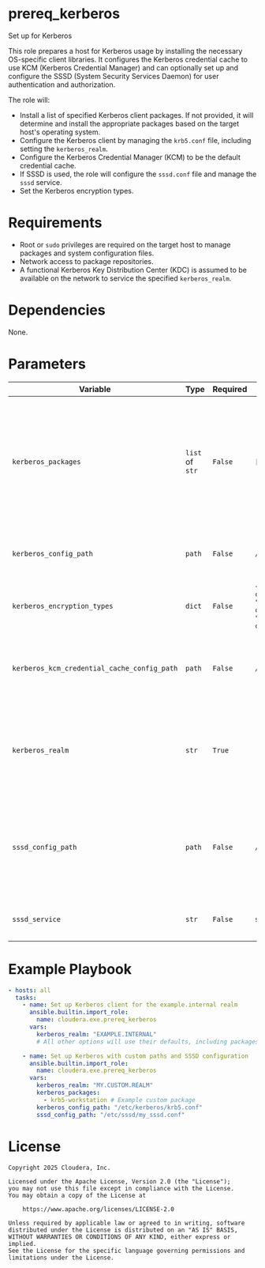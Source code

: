 # prereq_kerberos

Set up for Kerberos

This role prepares a host for Kerberos usage by installing the necessary OS-specific client libraries. It configures the Kerberos credential cache to use KCM (Kerberos Credential Manager) and can optionally set up and configure the SSSD (System Security Services Daemon) for user authentication and authorization.

The role will:
- Install a list of specified Kerberos client packages. If not provided, it will determine and install the appropriate packages based on the target host's operating system.
- Configure the Kerberos client by managing the `krb5.conf` file, including setting the `kerberos_realm`.
- Configure the Kerberos Credential Manager (KCM) to be the default credential cache.
- If SSSD is used, the role will configure the `sssd.conf` file and manage the `sssd` service.
- Set the Kerberos encryption types.

# Requirements

- Root or `sudo` privileges are required on the target host to manage packages and system configuration files.
- Network access to package repositories.
- A functional Kerberos Key Distribution Center (KDC) is assumed to be available on the network to service the specified `kerberos_realm`.

# Dependencies

None.

# Parameters

| Variable | Type | Required | Default | Description |
| --- | --- | --- | --- | --- |
| `kerberos_packages` | `list` of `str` | `False` | `[defaults based on OS]` | List of Kerberos client packages to install. If not defined, the role will install default packages based on the OS distribution. |
| `kerberos_config_path` | `path` | `False` | `/etc/krb5.conf` | Path to the main Kerberos configuration file. |
| `kerberos_encryption_types` | `dict` | `False` | `{"default_tgs_enctypes": ["aes256-cts", "aes128-cts"], "default_tkt_enctypes": ["aes256-cts", "aes128-cts"], "permitted_enctypes": ["aes256-cts", "aes128-cts"]}` | Dictionary of Kerberos encryption types to configure. |
| `kerberos_kcm_credential_cache_config_path` | `path` | `False` | `/etc/krb5.conf.d/kcm_default_ccache` | Path to the configuration file that sets the default credential cache type to KCM. |
| `kerberos_realm` | `str` | `True` | | The name of the Kerberos realm to which the host will belong. This is a mandatory parameter. |
| `sssd_config_path` | `path` | `False` | `/etc/sssd/sssd.conf` | Path to the SSSD configuration file. The role will only manage this file if SSSD is part of the overall setup. |
| `sssd_service` | `str` | `False` | `sssd` | The name of the SSSD service to manage. |

# Example Playbook

```yaml
- hosts: all
  tasks:
    - name: Set up Kerberos client for the example.internal realm
      ansible.builtin.import_role:
        name: cloudera.exe.prereq_kerberos
      vars:
        kerberos_realm: "EXAMPLE.INTERNAL"
        # All other options will use their defaults, including packages and SSSD settings.

    - name: Set up Kerberos with custom paths and SSSD configuration
      ansible.builtin.import_role:
        name: cloudera.exe.prereq_kerberos
      vars:
        kerberos_realm: "MY.CUSTOM.REALM"
        kerberos_packages:
          - krb5-workstation # Example custom package
        kerberos_config_path: "/etc/kerberos/krb5.conf"
        sssd_config_path: "/etc/sssd/my_sssd.conf"
```

# License

```
Copyright 2025 Cloudera, Inc.

Licensed under the Apache License, Version 2.0 (the "License");
you may not use this file except in compliance with the License.
You may obtain a copy of the License at

    https://www.apache.org/licenses/LICENSE-2.0

Unless required by applicable law or agreed to in writing, software
distributed under the License is distributed on an "AS IS" BASIS,
WITHOUT WARRANTIES OR CONDITIONS OF ANY KIND, either express or implied.
See the License for the specific language governing permissions and
limitations under the License.
```
